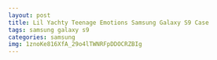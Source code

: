 ```yaml
---
layout: post
title: Lil Yachty Teenage Emotions Samsung Galaxy S9 Case
tags: samsung galaxy s9
categories: samsung
img: 1znoKe816XfA_29o4lTWNRFpDDOCRZBIg
---
```

